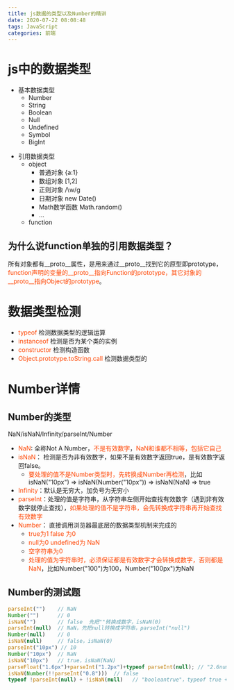 ```yaml
---
title: js数据的类型以及Number的精讲
date: 2020-07-22 08:08:48
tags: JavaScript
categories: 前端
---
```

<script type="text/javascript" src="/js/bai.js"></script>

# js中的数据类型
- 基本数据类型
  + Number
  + String
  + Boolean
  + Null
  + Undefined
  + Symbol
  + BigInt
<!-- more -->
- 引用数据类型
  + object
    + 普通对象  {a:1}
    + 数组对象  [1,2]
    + 正则对象  /\w/g
    + 日期对象  new Date()
    + Math数学函数 Math.random()
    + ...
  + function

## 为什么说function单独的引用数据类型？
所有对象都有__proto__属性，是用来通过__proto__找到它的原型即prototype，<font color="#f40">function声明的变量的__proto__指向Function的prototype，其它对象的__proto__指向Object的prototype</font>。

# 数据类型检测
- <font color="#f40">typeof</font>    检测数据类型的逻辑运算
- <font color="#f40">instanceof </font>   检测是否为某个类的实例
- <font color="#f40">constructor</font>   检测构造函数
- <font color="#f40">Object.prototype.toString.call</font> 检测数据类型的

# Number详情
## Number的类型
NaN/isNaN/Infinity/parseInt/Number

- <font color="#f40">NaN</font>: 全称Not A Number，<font color="#f40">不是有效数字</font>，<font color="#f40">NaN和谁都不相等，包括它自己</font>
- <font color="#f40">isNaN</font>： 检测是否为非有效数字，如果不是有效数字返回true，是有效数字返回false。
    + <font color="#f40">要处理的值不是Number类型时，先转换成Number再检测</font>，比如isNaN("10px") => isNaN(Number("10px")) => isNaN(NaN) => true
- <font color="#f40">Infinity</font>：默认是无穷大，加负号为无穷小
- <font color="#f40">parseInt</font>：处理的值是字符串，从字符串左侧开始查找有效数字（遇到非有效数字就停止查找），<font color="#f40">如果处理的值不是字符串，会先转换成字符串再开始查找有效数字</font>
- <font color="#f40">Number</font>： 直接调用浏览器最底层的数据类型机制来完成的
    + <font color="#f40">true为1   false 为0</font> 
    + <font color="#f40">null为0   undefined为 NaN</font>
    + <font color="#f40">空字符串为0</font>
    + <font color="#f40">处理的值为字符串时，必须保证都是有效数字才会转换成数字，否则都是NaN</font>，比如Number("100")为100，Number("100px")为NaN

## Number的测试题
```js
parseInt("")    // NaN
Number("")      // 0
isNaN("")       // false  先把""转换成数字，isNaN(0)
parseInt(null)  // NaN，先把null转换成字符串，parseInt("null")
Number(null)    // 0
isNaN(null)     // false，isNaN(0)
parseInt("10px") // 10
Number("10px")  // NaN
isNaN("10px")   // true，isNaN(NaN)
parseFloat("1.6px")+parseInt("1.2px")+typeof parseInt(null); // "2.6number"，1.6+1+"number"
isNaN(Number(!!parseInt("0.8")))  // false
typeof !parseInt(null) + !isNaN(null)   // "booleantrue"，typeof true + !false => "boolean" + true
```



